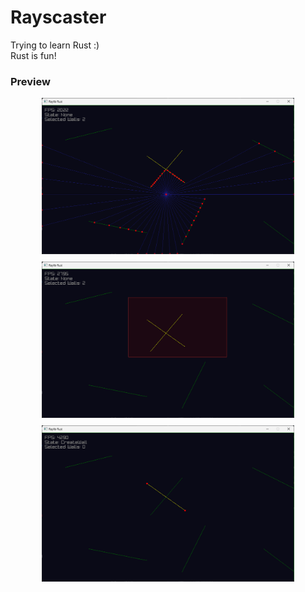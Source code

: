 # Rayscaster
Trying to learn Rust :)<br>
Rust is fun!

### Preview
<div style='display:flex;flex-direction:column;width:80%;margin:auto; gap:12px'>
    <img src="assets/screenshot/image_03.png" alt="drawing_wall">
    <img src="assets/screenshot/image_02.png" alt="drawing_wall">
    <img src="assets/screenshot/image_01.png" alt="drawing_wall">
</div>